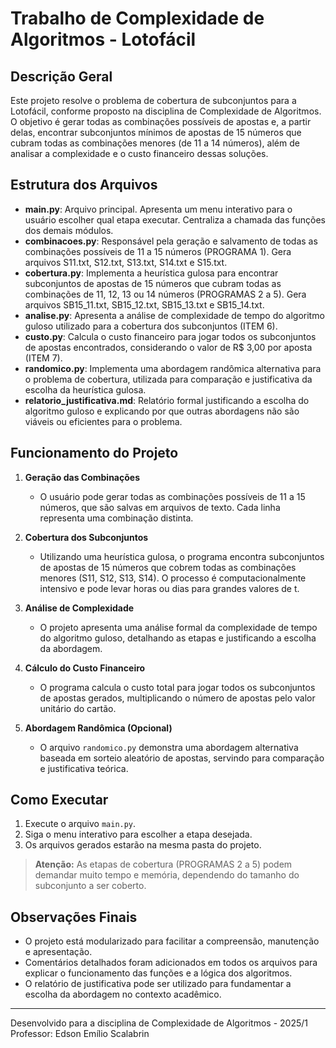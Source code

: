 # Trabalho de Complexidade de Algoritmos - Lotofácil

## Descrição Geral
Este projeto resolve o problema de cobertura de subconjuntos para a Lotofácil, conforme proposto na disciplina de Complexidade de Algoritmos. O objetivo é gerar todas as combinações possíveis de apostas e, a partir delas, encontrar subconjuntos mínimos de apostas de 15 números que cubram todas as combinações menores (de 11 a 14 números), além de analisar a complexidade e o custo financeiro dessas soluções.

## Estrutura dos Arquivos

- **main.py**: Arquivo principal. Apresenta um menu interativo para o usuário escolher qual etapa executar. Centraliza a chamada das funções dos demais módulos.
- **combinacoes.py**: Responsável pela geração e salvamento de todas as combinações possíveis de 11 a 15 números (PROGRAMA 1). Gera arquivos S11.txt, S12.txt, S13.txt, S14.txt e S15.txt.
- **cobertura.py**: Implementa a heurística gulosa para encontrar subconjuntos de apostas de 15 números que cubram todas as combinações de 11, 12, 13 ou 14 números (PROGRAMAS 2 a 5). Gera arquivos SB15_11.txt, SB15_12.txt, SB15_13.txt e SB15_14.txt.
- **analise.py**: Apresenta a análise de complexidade de tempo do algoritmo guloso utilizado para a cobertura dos subconjuntos (ITEM 6).
- **custo.py**: Calcula o custo financeiro para jogar todos os subconjuntos de apostas encontrados, considerando o valor de R$ 3,00 por aposta (ITEM 7).
- **randomico.py**: Implementa uma abordagem randômica alternativa para o problema de cobertura, utilizada para comparação e justificativa da escolha da heurística gulosa.
- **relatorio_justificativa.md**: Relatório formal justificando a escolha do algoritmo guloso e explicando por que outras abordagens não são viáveis ou eficientes para o problema.

## Funcionamento do Projeto

1. **Geração das Combinações**
   - O usuário pode gerar todas as combinações possíveis de 11 a 15 números, que são salvas em arquivos de texto. Cada linha representa uma combinação distinta.

2. **Cobertura dos Subconjuntos**
   - Utilizando uma heurística gulosa, o programa encontra subconjuntos de apostas de 15 números que cobrem todas as combinações menores (S11, S12, S13, S14). O processo é computacionalmente intensivo e pode levar horas ou dias para grandes valores de t.

3. **Análise de Complexidade**
   - O projeto apresenta uma análise formal da complexidade de tempo do algoritmo guloso, detalhando as etapas e justificando a escolha da abordagem.

4. **Cálculo do Custo Financeiro**
   - O programa calcula o custo total para jogar todos os subconjuntos de apostas gerados, multiplicando o número de apostas pelo valor unitário do cartão.

5. **Abordagem Randômica (Opcional)**
   - O arquivo `randomico.py` demonstra uma abordagem alternativa baseada em sorteio aleatório de apostas, servindo para comparação e justificativa teórica.

## Como Executar

1. Execute o arquivo `main.py`.
2. Siga o menu interativo para escolher a etapa desejada.
3. Os arquivos gerados estarão na mesma pasta do projeto.

> **Atenção:** As etapas de cobertura (PROGRAMAS 2 a 5) podem demandar muito tempo e memória, dependendo do tamanho do subconjunto a ser coberto.

## Observações Finais
- O projeto está modularizado para facilitar a compreensão, manutenção e apresentação.
- Comentários detalhados foram adicionados em todos os arquivos para explicar o funcionamento das funções e a lógica dos algoritmos.
- O relatório de justificativa pode ser utilizado para fundamentar a escolha da abordagem no contexto acadêmico.

---

Desenvolvido para a disciplina de Complexidade de Algoritmos - 2025/1
Professor: Edson Emílio Scalabrin
